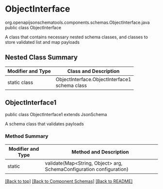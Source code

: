 # ObjectInterface
org.openapijsonschematools.components.schemas.ObjectInterface.java
public class ObjectInterface

A class that contains necessary nested schema classes, and classes to store validated list and map payloads

## Nested Class Summary
| Modifier and Type | Class and Description |
| ----------------- | ---------------------- |
| static class | ObjectInterface.ObjectInterface1<br> schema class |

## ObjectInterface1
public class ObjectInterface1
extends JsonSchema

A schema class that validates payloads

### Method Summary
| Modifier and Type | Method and Description |
| ----------------- | ---------------------- |
| static [](#) | validate(Map<String, Object> arg, SchemaConfiguration configuration) |

[[Back to top]](#top) [[Back to Component Schemas]](../../../README.md#Component-Schemas) [[Back to README]](../../../README.md)
